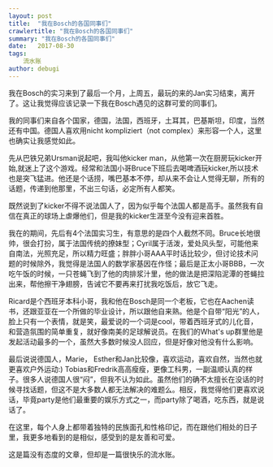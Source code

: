 ```yaml
---
layout: post
title:  "我在Bosch的各国同事们"
crawlertitle: "我在Bosch的各国同事们"
summary: "我在Bosch的各国同事们"
date:   2017-08-30
tags: 
    流水账
author: debugi
---
```


我在Bosch的实习来到了最后一个月，上周五，最玩的来的Jan实习结束，离开了。这让我觉得应该记录一下我在Bosch遇见的这群可爱的同事们。  

我的同事们来自各个国家，德国，法国，西班牙，土耳其，巴基斯坦，印度，当然还有中国。德国人喜欢用nicht kompliziert（not complex）来形容一个人，这里也确实让我感觉如此。    

先从巴铁兄弟Ursman说起吧，我叫他kicker man，从他第一次在厨房玩kicker开始,就迷上了这个游戏。经常和法国小哥Bruce下班后去喝啤酒玩kicker,所以技术也是突飞猛进。他还是个话捞，嘴巴基本不停，却从来不会让人觉得无聊，所有的话题，传递到他那里，不出三句话，必定所有人都笑。  

既然说到了kicker不得不说法国人了，因为似乎每个法国人都是高手。虽然我有自信在真正的球场上虐爆他们，但是我的kicker生涯至今没有迎来首胜。  

我在的期间，先后有4个法国实习生，有意思的是四个人截然不同。Bruce长地很帅，很会打扮，属于法国传统的撩妹型；Cyril属于活泼，爱处风头型，可能他来自南法，光照充足，所以精力旺盛；胖胖小哥AAA平时话比较少，但讨论技术问题的时候除外，我觉得是法国人的数学家基因在作怪；最后是正太小哥BBB，一次吃午饭的时候，一只苍蝇飞到了他的肉排浆汁里，他的做法是把深陷泥潭的苍蝇拉出来，帮他擦干净翅膀，告诫它不要再来打扰我吃饭后，放它飞走。  

Ricard是个西班牙本科小哥，我和他在Bosch是同一个老板，它也在Aachen读书，还跟亚亚在一个所做的毕业设计，所以跟他自来熟。他是个自带“阳光”的人，脸上只有一个表情，就是笑，最爱说的一个词是cool，带着西班牙式的儿化音，和营造氛围的简单重复，就好像南美的足球解说员。在我们的What's up群里他是发起活动最多的一个，虽然大多数时候没人回应，但是好像对他没有什么影响。

最后说说德国人，Marie， Esther和Jan比较像，喜欢运动，喜欢自然，当然也就更喜欢户外运动:) Tobias和Fredrik高高瘦瘦，更像工科男，一副温顺认真的样子。很多人说德国人很“闷”，但我不认为如此。虽然他们的确不太擅长在没话的时候寻找话题，但这不是大多数人都无法解决的难题么。相反，我觉得他们更喜欢说话，毕竟party是他们最重要的娱乐方式之一，而party除了喝酒，吃东西，就是说话了。  

在这里，每个人身上都带着独特的民族面孔和性格印记，而在跟他们相处的日子里，我更多地看到的是相似，感受到的是友善和可爱。  

这是篇没有态度的文章，但却是一篇很快乐的流水账。
